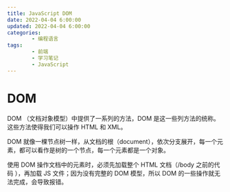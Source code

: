 ```yaml
---
title: JavaScript DOM
date: 2022-04-04 6:00:00
updated: 2022-04-04 6:00:00
categories:
        - 编程语言
tags:
        - 前端
        - 学习笔记
        - JavaScript
---
```


# DOM

DOM （文档对象模型）中提供了一系列的方法，DOM 是这一些列方法的统称。这些方法使得我们可以操作 HTML 和 XML。

DOM 就像一棵节点树一样，从文档的根（document），依次分支展开，每一个元素，都可以看作是树的一个节点，每一个元素都是一个对象。

使用 DOM 操作文档中的元素时，必须先加载整个 HTML 文档（/body 之前的代码 ），再加载 JS 文件；因为没有完整的 DOM 模型，所以 DOM 的一些操作就无法完成，会导致报错。
